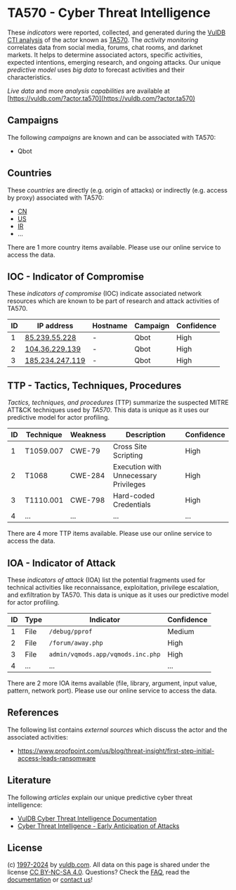 # TA570 - Cyber Threat Intelligence

These _indicators_ were reported, collected, and generated during the [VulDB CTI analysis](https://vuldb.com/?kb.cti) of the actor known as [TA570](https://vuldb.com/?actor.ta570). The _activity monitoring_ correlates data from social media, forums, chat rooms, and darknet markets. It helps to determine associated actors, specific activities, expected intentions, emerging research, and ongoing attacks. Our unique _predictive model_ uses _big data_ to forecast activities and their characteristics.

_Live data_ and more _analysis capabilities_ are available at [https://vuldb.com/?actor.ta570](https://vuldb.com/?actor.ta570)

## Campaigns

The following _campaigns_ are known and can be associated with TA570:

* Qbot

## Countries

These _countries_ are directly (e.g. origin of attacks) or indirectly (e.g. access by proxy) associated with TA570:

* [CN](https://vuldb.com/?country.cn)
* [US](https://vuldb.com/?country.us)
* [IR](https://vuldb.com/?country.ir)
* ...

There are 1 more country items available. Please use our online service to access the data.

## IOC - Indicator of Compromise

These _indicators of compromise_ (IOC) indicate associated network resources which are known to be part of research and attack activities of TA570.

ID | IP address | Hostname | Campaign | Confidence
-- | ---------- | -------- | -------- | ----------
1 | [85.239.55.228](https://vuldb.com/?ip.85.239.55.228) | - | Qbot | High
2 | [104.36.229.139](https://vuldb.com/?ip.104.36.229.139) | - | Qbot | High
3 | [185.234.247.119](https://vuldb.com/?ip.185.234.247.119) | - | Qbot | High

## TTP - Tactics, Techniques, Procedures

_Tactics, techniques, and procedures_ (TTP) summarize the suspected MITRE ATT&CK techniques used by _TA570_. This data is unique as it uses our predictive model for actor profiling.

ID | Technique | Weakness | Description | Confidence
-- | --------- | -------- | ----------- | ----------
1 | T1059.007 | CWE-79 | Cross Site Scripting | High
2 | T1068 | CWE-284 | Execution with Unnecessary Privileges | High
3 | T1110.001 | CWE-798 | Hard-coded Credentials | High
4 | ... | ... | ... | ...

There are 4 more TTP items available. Please use our online service to access the data.

## IOA - Indicator of Attack

These _indicators of attack_ (IOA) list the potential fragments used for technical activities like reconnaissance, exploitation, privilege escalation, and exfiltration by TA570. This data is unique as it uses our predictive model for actor profiling.

ID | Type | Indicator | Confidence
-- | ---- | --------- | ----------
1 | File | `/debug/pprof` | Medium
2 | File | `/forum/away.php` | High
3 | File | `admin/vqmods.app/vqmods.inc.php` | High
4 | ... | ... | ...

There are 2 more IOA items available (file, library, argument, input value, pattern, network port). Please use our online service to access the data.

## References

The following list contains _external sources_ which discuss the actor and the associated activities:

* https://www.proofpoint.com/us/blog/threat-insight/first-step-initial-access-leads-ransomware

## Literature

The following _articles_ explain our unique predictive cyber threat intelligence:

* [VulDB Cyber Threat Intelligence Documentation](https://vuldb.com/?kb.cti)
* [Cyber Threat Intelligence - Early Anticipation of Attacks](https://www.scip.ch/en/?labs.20201022)

## License

(c) [1997-2024](https://vuldb.com/?kb.changelog) by [vuldb.com](https://vuldb.com/?kb.about). All data on this page is shared under the license [CC BY-NC-SA 4.0](https://creativecommons.org/licenses/by-nc-sa/4.0/). Questions? Check the [FAQ](https://vuldb.com/?kb.faq), read the [documentation](https://vuldb.com/?kb) or [contact us](https://vuldb.com/?contact)!
